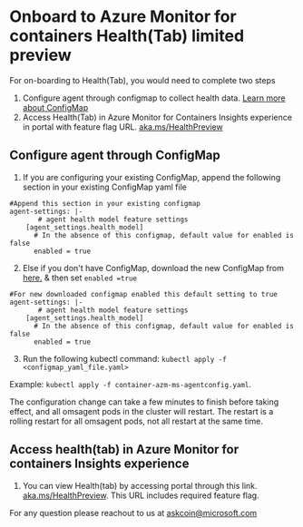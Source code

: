 # Onboard to Azure Monitor for containers Health(Tab) limited preview

For on-boarding to Health(Tab), you would need to complete two steps
1. Configure agent through configmap to collect health data. [Learn more about ConfigMap](https://docs.microsoft.com/azure/azure-monitor/insights/container-insights-agent-config#configmap-file-settings-overview)
2. Access Health(Tab) in Azure Monitor for Containers Insights experience in portal with feature flag URL. [aka.ms/HealthPreview](https://aka.ms/Healthpreview)


## Configure agent through ConfigMap
1. If you are configuring your existing ConfigMap, append the following section in your existing ConfigMap yaml file
```
#Append this section in your existing configmap
agent-settings: |-
       # agent health model feature settings   
    [agent_settings.health_model]   
      # In the absence of this configmap, default value for enabled is false   
      enabled = true
```
2. Else if you don't have ConfigMap, download the new ConfigMap from [here.](https://github.com/microsoft/Docker-Provider/blob/ci_prod/kubernetes/container-azm-ms-agentconfig.yaml) & then set `enabled =true`
      
```
#For new downloaded configmap enabled this default setting to true
agent-settings: |-
       # agent health model feature settings   
    [agent_settings.health_model]   
      # In the absence of this configmap, default value for enabled is false   
      enabled = true
```


3. Run the following kubectl command:
   `kubectl apply -f <configmap_yaml_file.yaml>`
   
Example: `kubectl apply -f container-azm-ms-agentconfig.yaml`.

The configuration change can take a few minutes to finish before taking effect, and all omsagent pods in the cluster will restart. The restart is a rolling restart for all omsagent pods, not all restart at the same time.


## Access health(tab) in Azure Monitor for containers Insights experience
1. You can view Health(tab) by accessing portal through this link. [aka.ms/HealthPreview](https://aka.ms/Healthpreview). This URL includes required feature flag.


For any question please reachout to us at [askcoin@microsoft.com](mailto:askcoin@microsoft.com)

